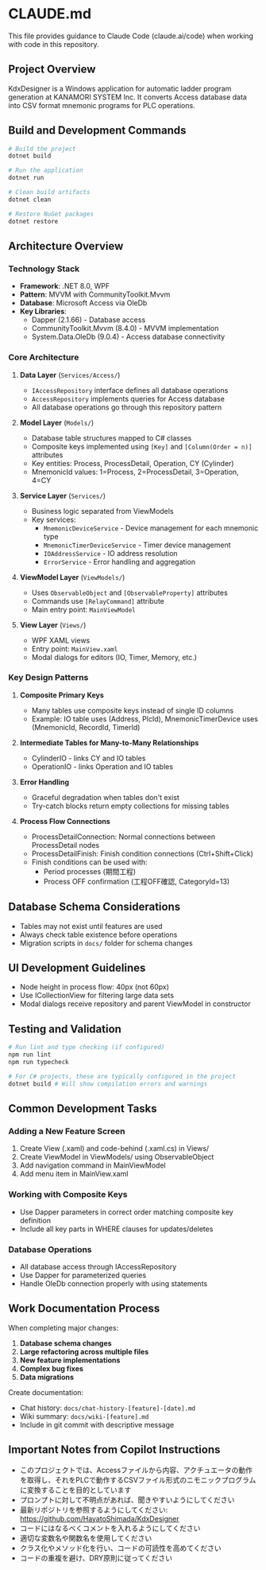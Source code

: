 # CLAUDE.md

This file provides guidance to Claude Code (claude.ai/code) when working with code in this repository.

## Project Overview

KdxDesigner is a Windows application for automatic ladder program generation at KANAMORI SYSTEM Inc. It converts Access database data into CSV format mnemonic programs for PLC operations.

## Build and Development Commands

```bash
# Build the project
dotnet build

# Run the application
dotnet run

# Clean build artifacts
dotnet clean

# Restore NuGet packages
dotnet restore
```

## Architecture Overview

### Technology Stack
- **Framework**: .NET 8.0, WPF
- **Pattern**: MVVM with CommunityToolkit.Mvvm
- **Database**: Microsoft Access via OleDb
- **Key Libraries**:
  - Dapper (2.1.66) - Database access
  - CommunityToolkit.Mvvm (8.4.0) - MVVM implementation
  - System.Data.OleDb (9.0.4) - Access database connectivity

### Core Architecture

1. **Data Layer** (`Services/Access/`)
   - `IAccessRepository` interface defines all database operations
   - `AccessRepository` implements queries for Access database
   - All database operations go through this repository pattern

2. **Model Layer** (`Models/`)
   - Database table structures mapped to C# classes
   - Composite keys implemented using `[Key]` and `[Column(Order = n)]` attributes
   - Key entities: Process, ProcessDetail, Operation, CY (Cylinder)
   - MnemonicId values: 1=Process, 2=ProcessDetail, 3=Operation, 4=CY

3. **Service Layer** (`Services/`)
   - Business logic separated from ViewModels
   - Key services:
     - `MnemonicDeviceService` - Device management for each mnemonic type
     - `MnemonicTimerDeviceService` - Timer device management
     - `IOAddressService` - IO address resolution
     - `ErrorService` - Error handling and aggregation

4. **ViewModel Layer** (`ViewModels/`)
   - Uses `ObservableObject` and `[ObservableProperty]` attributes
   - Commands use `[RelayCommand]` attribute
   - Main entry point: `MainViewModel`

5. **View Layer** (`Views/`)
   - WPF XAML views
   - Entry point: `MainView.xaml`
   - Modal dialogs for editors (IO, Timer, Memory, etc.)

### Key Design Patterns

1. **Composite Primary Keys**
   - Many tables use composite keys instead of single ID columns
   - Example: IO table uses (Address, PlcId), MnemonicTimerDevice uses (MnemonicId, RecordId, TimerId)

2. **Intermediate Tables for Many-to-Many Relationships**
   - CylinderIO - links CY and IO tables
   - OperationIO - links Operation and IO tables

3. **Error Handling**
   - Graceful degradation when tables don't exist
   - Try-catch blocks return empty collections for missing tables

4. **Process Flow Connections**
   - ProcessDetailConnection: Normal connections between ProcessDetail nodes
   - ProcessDetailFinish: Finish condition connections (Ctrl+Shift+Click)
   - Finish conditions can be used with:
     - Period processes (期間工程)
     - Process OFF confirmation (工程OFF確認, CategoryId=13)

## Database Schema Considerations

- Tables may not exist until features are used
- Always check table existence before operations
- Migration scripts in `docs/` folder for schema changes

## UI Development Guidelines

- Node height in process flow: 40px (not 60px)
- Use ICollectionView for filtering large data sets
- Modal dialogs receive repository and parent ViewModel in constructor

## Testing and Validation

```bash
# Run lint and type checking (if configured)
npm run lint
npm run typecheck

# For C# projects, these are typically configured in the project
dotnet build # Will show compilation errors and warnings
```

## Common Development Tasks

### Adding a New Feature Screen
1. Create View (.xaml) and code-behind (.xaml.cs) in Views/
2. Create ViewModel in ViewModels/ using ObservableObject
3. Add navigation command in MainViewModel
4. Add menu item in MainView.xaml

### Working with Composite Keys
- Use Dapper parameters in correct order matching composite key definition
- Include all key parts in WHERE clauses for updates/deletes

### Database Operations
- All database access through IAccessRepository
- Use Dapper for parameterized queries
- Handle OleDb connection properly with using statements

## Work Documentation Process

When completing major changes:

1. **Database schema changes**
2. **Large refactoring across multiple files**
3. **New feature implementations**
4. **Complex bug fixes**
5. **Data migrations**

Create documentation:
- Chat history: `docs/chat-history-[feature]-[date].md`
- Wiki summary: `docs/wiki-[feature].md`
- Include in git commit with descriptive message

## Important Notes from Copilot Instructions

- このプロジェクトでは、Accessファイルから内容、アクチュエータの動作を取得し、それをPLCで動作するCSVファイル形式のニモニックプログラムに変換することを目的としています
- プロンプトに対して不明点があれば、聞きやすいようにしてください
- 最新リポジトリを参照するようにしてください: https://github.com/HayatoShimada/KdxDesigner
- コードにはなるべくコメントを入れるようにしてください
- 適切な変数名や関数名を使用してください
- クラス化やメソッド化を行い、コードの可読性を高めてください
- コードの重複を避け、DRY原則に従ってください